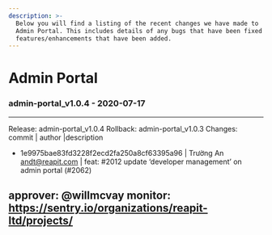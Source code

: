 ```yaml
---
description: >-
  Below you will find a listing of the recent changes we have made to
  Admin Portal. This includes details of any bugs that have been fixed or
  features/enhancements that have been added.
---
```


# Admin Portal

### admin-portal_v1.0.4 - 2020-07-17
  
-----------------------------------------------------------------------------
Release: admin-portal_v1.0.4
Rollback: admin-portal_v1.0.3
Changes:
commit | author |description
  
- 1e9975bae83fd3228f2ecd2fa250a8cf63395a96 | Trường An <andt@reapit.com> | feat: #2012 update ‘developer management’ on admin portal (#2062)

approver: @willmcvay
monitor: https://sentry.io/organizations/reapit-ltd/projects/
-----------------------------------------------------------------------------

    
